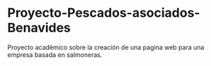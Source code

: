 # Proyecto-Pescados-asociados-Benavides
Proyecto académico sobre la creación de una pagina web para una empresa basada en salmoneras.

